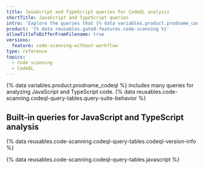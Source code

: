 ```yaml
---
title: JavaScript and TypeScript queries for CodeQL analysis
shortTitle: JavaScript and TypeScript queries
intro: 'Explore the queries that {% data variables.product.prodname_codeql %} uses to analyze code written in JavaScript or TypeScript when you select the `default` or the `security-extended` query suite.'
product: '{% data reusables.gated-features.code-scanning %}'
allowTitleToDifferFromFilename: true
versions:
  feature: code-scanning-without-workflow
type: reference
topics:
  - Code scanning
  - CodeQL
---
```


{% data variables.product.prodname_codeql %} includes many queries for analyzing JavaScript and TypeScript code. {% data reusables.code-scanning.codeql-query-tables.query-suite-behavior %}

## Built-in queries for JavaScript and TypeScript analysis

{% data reusables.code-scanning.codeql-query-tables.codeql-version-info %}

{% data reusables.code-scanning.codeql-query-tables.javascript %}
